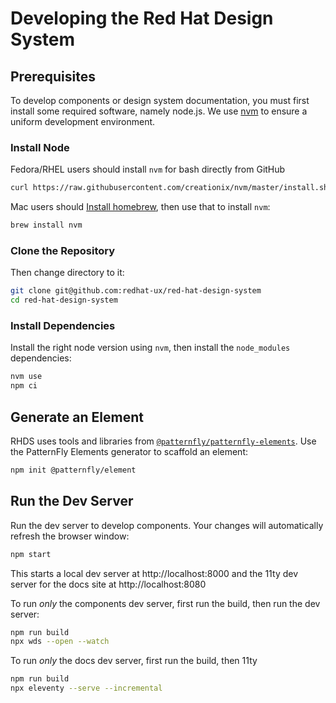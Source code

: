 # Developing the Red Hat Design System

## Prerequisites

To develop components or design system documentation, you must first install
some required software, namely node.js. We use [nvm](https://github.com/nvm-sh/nvm)
to ensure a uniform development environment.

### Install Node
Fedora/RHEL users should install `nvm` for bash directly from GitHub

```bash
curl https://raw.githubusercontent.com/creationix/nvm/master/install.sh | bash
```

Mac users should [Install homebrew](https://brew.sh/), then use that to install `nvm`:

```bash
brew install nvm
```

### Clone the Repository

Then change directory to it:

```bash
git clone git@github.com:redhat-ux/red-hat-design-system
cd red-hat-design-system
```

### Install Dependencies
Install the right node version using `nvm`, then install the `node_modules` dependencies:

```bash
nvm use
npm ci
```

## Generate an Element

RHDS uses tools and libraries from  [`@patternfly/patternfly-elements`](https://github.com/patternfly/patternfly-elements).
Use the PatternFly Elements generator to scaffold an element:

```bash
npm init @patternfly/element
```

## Run the Dev Server
Run the dev server to develop components. Your changes will automatically refresh the browser
window:

```bash
npm start
```

This starts a local dev server at http://localhost:8000 and the 11ty dev server for the docs site at http://localhost:8080

To run *only* the components dev server, first run the build, then run the dev 
server:
```bash
npm run build
npx wds --open --watch
```

To run *only* the docs dev server, first run the build, then 11ty
```bash
npm run build
npx eleventy --serve --incremental
```
